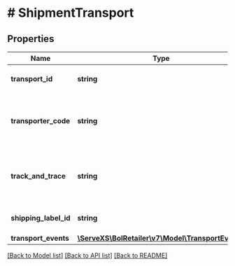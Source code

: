 # # ShipmentTransport

## Properties

Name | Type | Description | Notes
------------ | ------------- | ------------- | -------------
**transport_id** | **string** | The transport id. | [optional]
**transporter_code** | **string** | Specify the transporter that will carry out the shipment. | [optional]
**track_and_trace** | **string** | The track and trace code that is associated with this transport. | [optional]
**shipping_label_id** | **string** | The shipping label id. | [optional]
**transport_events** | [**\ServeXS\BolRetailer\v7\Model\TransportEvent[]**](TransportEvent.md) |  | [optional]

[[Back to Model list]](../../README.md#models) [[Back to API list]](../../README.md#endpoints) [[Back to README]](../../README.md)
